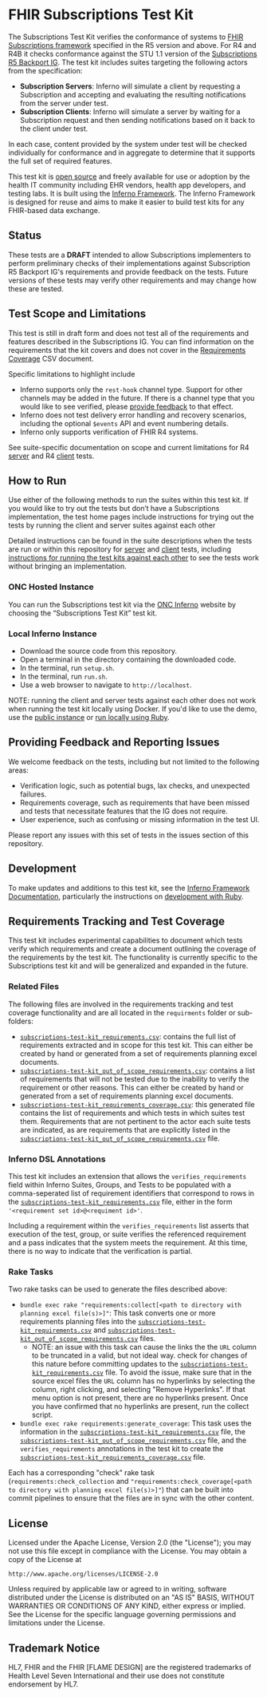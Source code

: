 # FHIR Subscriptions Test Kit

The Subscriptions Test Kit verifies the conformance of systems to 
[FHIR Subscriptions framework](https://www.hl7.org/fhir/R5/subscriptions.html)
specified in the R5 version and above. For R4 and R4B it checks conformance against
the STU 1.1 version of the [Subscriptions R5 Backport 
IG](https://hl7.org/fhir/uv/subscriptions-backport/STU1.1/index.html).
The test kit includes suites targeting the following actors from the specification:

- **Subscription Servers**: Inferno will simulate a client by requesting a Subscription
  and accepting and evaluating the resulting notifications from the server under test.
- **Subscription Clients**: Inferno will simulate a server by waiting for a Subscription
  request and then sending notifications based on it back to the client under test.

In each case, content provided by the system under test will be checked individually
for conformance and in aggregate to determine that it supports the full set of required
features.

This test kit is [open source](#license) and freely available for use or
adoption by the health IT community including EHR vendors, health app
developers, and testing labs. It is built using the [Inferno
Framework](https://inferno-framework.github.io/). The Inferno Framework is
designed for reuse and aims to make it easier to build test kits for any
FHIR-based data exchange.

## Status

These tests are a **DRAFT** intended to allow Subscriptions implementers to perform 
preliminary checks of their implementations against Subscription R5 Backport IG's requirements
and provide feedback on the tests. Future versions of these tests may verify other 
requirements and may change how these are tested.

## Test Scope and Limitations

This test is still in draft form and does not test all of the requirements and features
described in the Subscriptions IG. You can find information on the requirements
that the kit covers and does not cover in the [Requirements 
Coverage](lib/subscriptions_test_kit/requirements/generated/subscriptions-test-kit_requirements_coverage.csv)
CSV document.

Specific limitations to highlight include
- Inferno supports only the `rest-hook` channel type. Support for other channels may be added in the future.
  If there is a channel type that you would like to see verified, please 
  [provide feedback](https://github.com/inferno-framework/subscriptions-test-kit/issues) to that effect.
- Inferno does not test delivery error handling and recovery scenarios, including
  the optional `$events` API and event numbering details.
- Inferno only supports verification of FHIR R4 systems.

See suite-specific documentation on scope and current limitations
for R4 [server](lib/subscriptions_test_kit/docs/subscriptions_r5_backport_r4_server_suite_description.md) and R4
[client](lib/subscriptions_test_kit/docs/subscriptions_r5_backport_r4_client_suite_description.md)
tests.

## How to Run

Use either of the following methods to run the suites within this test kit.
If you would like to try out the tests but don’t have a Subscriptions implementation, 
the test home pages include instructions for trying out the tests by running the 
client and server suites against each other

Detailed instructions can be found in the suite descriptions when the tests
are run or within this repository for 
[server](lib/subscriptions_test_kit/docs/subscriptions_r5_backport_r4_server_suite_description.md#running-the-tests) and
[client](lib/subscriptions_test_kit/docs/subscriptions_r5_backport_r4_client_suite_description.md#running-the-tests)
tests, including [instructions for running the test kits against each 
other](lib/subscriptions_test_kit/docs/subscriptions_r5_backport_r4_client_suite_description.md#sample-execution)
to see the tests work without bringing an implementation.

### ONC Hosted Instance

You can run the Subscriptions test kit via the [ONC Inferno](https://inferno.healthit.gov/test-kits/subscriptions/)
website by choosing the “Subscriptions Test Kit” test kit.

### Local Inferno Instance

- Download the source code from this repository.
- Open a terminal in the directory containing the downloaded code.
- In the terminal, run `setup.sh`.
- In the terminal, run `run.sh`.
- Use a web browser to navigate to `http://localhost`.

NOTE: running the client and server tests against each other does not work
when running the test kit locally using Docker. If you'd like to use the demo,
use the [public instance](https://inferno.healthit.gov/test-kits/subscriptions/)
or [run locally using Ruby](#development).

## Providing Feedback and Reporting Issues

We welcome feedback on the tests, including but not limited to the following areas:
- Verification logic, such as potential bugs, lax checks, and unexpected failures.
- Requirements coverage, such as requirements that have been missed and tests that necessitate features that the IG does not require.
- User experience, such as confusing or missing information in the test UI.

Please report any issues with this set of tests in the issues section of this repository.

## Development

To make updates and additions to this test kit, see the 
[Inferno Framework Documentation](https://inferno-framework.github.io/docs/),
particularly the instructions on 
[development with Ruby](https://inferno-framework.github.io/docs/getting-started/#development-with-ruby).

## Requirements Tracking and Test Coverage

This test kit includes experimental capabilities to document which tests verify which requirements
and create a document outlining the coverage of the requirements by the test kit. The functionality
is currently specific to the Subscriptions test kit and will be generalized and expanded in the future.

### Related Files

The following files are involved in the requirements tracking and test coverage functionality
and are all located in the `requirments` folder or sub-folders:
- [`subscriptions-test-kit_requirements.csv`](lib/subscriptions_test_kit/requirements/subscriptions-test-kit_requirements.csv): contains
  the full list of requirements extracted and in scope for this test kit. This can either be created by hand
  or generated from a set of requirements planning excel documents.
- [`subscriptions-test-kit_out_of_scope_requirements.csv`](lib/subscriptions_test_kit/requirements/subscriptions-test-kit_out_of_scope_requirements.csv):
  contains a list of requirements that will not be tested due to the inability to verify
  the requirement or other reasons. This can either be created by hand
  or generated from a set of requirements planning excel documents.
- [`subscriptions-test-kit_requirements_coverage.csv`](lib/subscriptions_test_kit/requirements/generated/subscriptions-test-kit_requirements_coverage.csv):
  this generated file contains the list of requirements and which tests in which suites test them. Requirements that
  are not pertinent to the actor each suite tests are indicated, as are requirements that are explicitly listed in the
  [`subscriptions-test-kit_out_of_scope_requirements.csv`](lib/subscriptions_test_kit/requirements/subscriptions-test-kit_out_of_scope_requirements.csv)
  file.

### Inferno DSL Annotations

This test kit includes an extension that allows the `verifies_requirements` field 
within Inferno Suites, Groups, and Tests to be populated with a comma-seperated
list of requirement identifiers that correspond to rows in the 
[`subscriptions-test-kit_requirements.csv`](lib/subscriptions_test_kit/requirements/subscriptions-test-kit_requirements.csv) file, either in the form `'<requirement set id>@<requiment id>'`.

Including a requirement within the `verifies_requirements` list asserts that execution of the test, group, or suite
verifies the referenced requirement and a pass indicates that the system meets the requirement. At this time,
there is no way to indicate that the verification is partial.

### Rake Tasks

Two rake tasks can be used to generate the files described above:
- `bundle exec rake "requirements:collect[<path to directory with planning excel file(s)>]"`:
  This task converts one or more requirements planning files into the
  [`subscriptions-test-kit_requirements.csv`](lib/subscriptions_test_kit/requirements/subscriptions-test-kit_requirements.csv) and
  [`subscriptions-test-kit_out_of_scope_requirements.csv`](lib/subscriptions_test_kit/requirements/subscriptions-test-kit_out_of_scope_requirements.csv)
  files.
    - NOTE: an issue with this task can cause the links the the `URL` column to be truncated in
      a valid, but not ideal way. check for changes of this nature before committing updates
      to the [`subscriptions-test-kit_requirements.csv`](lib/subscriptions_test_kit/requirements/subscriptions-test-kit_requirements.csv) file. To avoid the issue, make sure that in the 
      source excel files the `URL` column has no hyperlinks by selecting the column, right clicking,
      and selecting "Remove Hyperlinks". If that menu option is not present, there are no hyperlinks
      present. Once you have confirmed that no hyperlinks are present, run the collect script.
- `bundle exec rake requirements:generate_coverage`: This task uses the information in the
  [`subscriptions-test-kit_requirements.csv`](lib/subscriptions_test_kit/requirements/subscriptions-test-kit_requirements.csv) file, the
  [`subscriptions-test-kit_out_of_scope_requirements.csv`](lib/subscriptions_test_kit/requirements/subscriptions-test-kit_out_of_scope_requirements.csv)
  file, and the `verifies_requirements` annotations in the test kit to create the
  [`subscriptions-test-kit_requirements_coverage.csv`](lib/subscriptions_test_kit/requirements/generated/subscriptions-test-kit_requirements_coverage.csv) file.

Each has a corresponding "check" rake task (`requirements:check_collection` and 
`"requirements:check_coverage[<path to directory with planning excel file(s)>]"`) that
can be built into commit pipelines to ensure that the files are in sync with the other content.

## License

Licensed under the Apache License, Version 2.0 (the "License"); you may not use
this file except in compliance with the License. You may obtain a copy of the
License at
```
http://www.apache.org/licenses/LICENSE-2.0
```
Unless required by applicable law or agreed to in writing, software distributed
under the License is distributed on an "AS IS" BASIS, WITHOUT WARRANTIES OR
CONDITIONS OF ANY KIND, either express or implied. See the License for the
specific language governing permissions and limitations under the License.

## Trademark Notice

HL7, FHIR and the FHIR [FLAME DESIGN] are the registered trademarks of Health
Level Seven International and their use does not constitute endorsement by HL7.